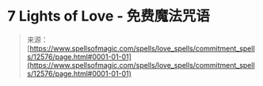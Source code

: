 <!--yml

category: 未分类

date: 2024-06-12 18:50:22

-->

# 7 Lights of Love - 免费魔法咒语

> 来源：[https://www.spellsofmagic.com/spells/love_spells/commitment_spells/12576/page.html#0001-01-01](https://www.spellsofmagic.com/spells/love_spells/commitment_spells/12576/page.html#0001-01-01)
